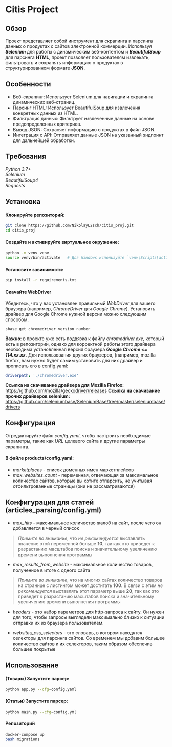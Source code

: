 # Citis Project
## Обзор

Проект представляет собой инструмент для скрапинга и парсинга данных о продуктах с сайтов электронной коммерции. Используя ***Selenium*** для работы с динамическим веб-контентом и ***BeautifulSoup*** для парсинга **HTML**, проект позволяет пользователям извлекать, фильтровать и сохранять информацию о продуктах в структурированном формате **JSON**.


## Особенности

- Веб-скрапинг: Использует Selenium для навигации и скрапинга динамических веб-страниц.  
- Парсинг HTML: Использует BeautifulSoup для извлечения конкретных данных из HTML.  
- Фильтрация данных: Фильтрует извлеченные данные на основе предопределенных критериев.  
- Вывод JSON: Сохраняет информацию о продуктах в файл JSON.  
- Интеграция с API: Отправляет данные JSON на указанный эндпоинт для дальнейшей обработки.

## Требования

*Python 3.7+  
Selenium  
BeautifulSoup4  
Requests*

## Установка

#### Клонируйте репозиторий:
```bash
git clone https://github.com/NikolayL2sch/citis_proj.git  
cd citis_proj
```
#### Создайте и активируйте виртуальное окружение:
```bash
python -m venv venv  
source venv/bin/activate   # Для Windows используйте `venv\Scripts\activate`
```
#### Установите зависимости:  
```bash
pip install -r requirements.txt
```
#### Скачайте WebDriver
Убедитесь, что у вас установлен правильный *WebDriver* для вашего браузера (например, *ChromeDriver* для *Google Chrome*). Установить драйвер для Google Chrome нужной версии можно следующим способом.

```
sbase get chromedriver version_number
```

**Важно**: в проекте уже есть подвязка к файлу *chromedriver.exe*, который есть в репозитории, однако для корректной работы этого драйвера необходима установленная версия браузера ***Google Chrome <= 114.xx.xx***. Для использования других браузеров, (например, mozilla firefox, вам нужно будет самим установить для них драйвер и прописать его в config.yaml:
```yaml
driverpath: './chromedriver.exe'
```

**Ссылка на скачивание драйвера для Mozilla Firefox:** https://github.com/mozilla/geckodriver/releases
**Ссылка на скачивание прочих драйверов selenium:** https://github.com/seleniumbase/SeleniumBase/tree/master/seleniumbase/drivers

## Конфигурация  
Отредактируйте файл *config.yaml*, чтобы настроить необходимые параметры, такие как *URL* целевого сайта и другие параметры скрапинга.
#### В файле products/config.yaml: 
- *marketplaces* - список доменных имен маркетплейсов
- *max_websites_count* - переменная, отвечающая за максимальное количество сайтов, которые вы хотите отпарсить, не учитывая отфильтрованные страницы (они не рассматриваются)

## Конфигурация для статей (articles_parsing/config.yml)
- *max_hits* - максимальное количество жалоб на сайт, после чего он добавляется в черный список



> *Примите во внимание*, что *не рекомендуется* выставлять значение этой переменной больше **10**, так как это приведет к разрастанию масштабов поиска и значительному увеличению времени выполнения программы
- *max_results_from_website* - максимальное количество товаров, полученное в итоге с одного сайта
> *Примите во внимание*, что на многих сайтах количество товаров на странице с листингом может достигать **100**. В связи с этим *не рекомендуется* выставлять этот параметр выше **20**, так как это приведет к разрастанию масштабов поиска и значительному увеличению времени выполнения программы
- *headers* - это набор параметров для http-запроса к сайту. Он нужен для того, чтобы запросы выглядели максимально близко к ситуации отправки их из браузера пользователем.

- *websites_css_selectors* - это словарь, в котором находятся селекторы для парсинга сайтов. Со временем мы добавим большее количество сайтов и их селекторов, таким образом обеспечив большее покрытые

## Использование
 #### (Товары) Запустите парсер:  
 ```bash  
python app.py --cfg=config.yaml
 ```
 #### (Статьи) Запустите парсер:
```bash
python main.py --cfg=config.yml
```
#### Репозиторий
```bash
docker-compose up
bash migrations
```

